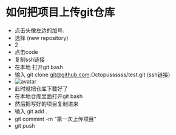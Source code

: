# 如何把项目上传git仓库

- 点击头像左边的加号.
- 选择 (new repository)
- 2
- 点击code
- 复制ssh链接
- 在本地 打开git bash
- 输入 git clone git@github.com:Octopussssss/test.git     (ssh链接)
- ![avatar](/home/images/gitbranch.png)
- 此时就把仓库下载好了
- 在本地仓库里面打开git bash
- 然后把写好的项目复制进来
- 输入  git add .
- git commint -m "第一次上传项目"
- git push

